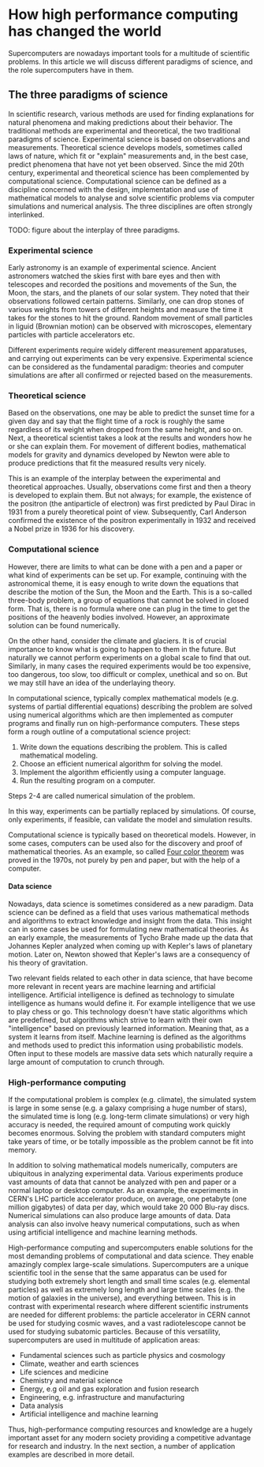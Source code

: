 # How high performance computing has changed the world

Supercomputers are nowadays important tools for a multitude of scientific
problems. In this article we will discuss different paradigms of
science, and the role supercomputers have in them.

## The three paradigms of science

In scientific research, various methods are used for finding
explanations for natural phenomena and making predictions about their
behavior. The traditional methods are experimental and theoretical,
the two traditional paradigms of science. Experimental science is
based on observations and measurements. Theoretical science develops
models, sometimes called laws of nature, which fit or "explain"
measurements and, in the best case, predict phenomena that have not
yet been observed. Since the mid 20th century, experimental and theoretical
science has been complemented by computational science. Computational
science can be defined as a discipline concerned with the design,
implementation and use of mathematical models to analyse and solve
scientific problems via computer simulations and numerical
analysis. The three disciplines are often strongly interlinked.

TODO: figure about the interplay of three paradigms.



### Experimental science

Early astronomy is an example of experimental science. Ancient astronomers
watched the skies first with bare eyes and then with telescopes and recorded
the positions and movements of the Sun, the Moon, the stars, and the planets
of our solar system. They noted that their observations followed
certain patterns. Similarly, one can drop stones of various weights
from towers of different heights and measure the time it takes for the
stones to hit the ground. Random movement of small particles in liguid
(Brownian motion) can be observed with microscopes, elementary
particles with particle accelerators etc.

Different experiments require widely different measurement
apparatuses, and carrying out experiments can be very
expensive. Experimental science can be considered as the fundamental
paradigm: theories and computer simulations are after all confirmed
or rejected based on the measurements.


### Theoretical science

Based on the observations, one may be able to predict the sunset
time for a given day and say that the flight time of a rock is roughly
the same regardless of its weight when dropped from the same height, and
so on. Next, a theoretical scientist takes a look at the results and
wonders how he or she can explain them. For movement of different
bodies, mathematical models for gravity and dynamics developed by
Newton were able to produce predictions that fit the measured results very
nicely.

This is an example of the interplay between the experimental and
theoretical approaches. Usually, observations come first and then a theory is
developed to explain them. But not always; for example, the existence of the
positron (the antiparticle of electron) was first predicted by Paul Dirac in
1931 from a purely theoretical point of view. Subsequently, Carl Anderson
confirmed the existence of the positron experimentally in 1932 and received a
Nobel prize in 1936 for his discovery.

### Computational science

However, there are limits to what can be done with a pen and a paper or what
kind of experiments can be set up. For example, continuing with the
astronomical theme, it is easy enough to write down the equations that
describe the motion of the Sun, the Moon and the Earth. This is a so-called
three-body problem, a group of equations that cannot be solved in closed form.
That is, there is no formula where one can plug in the time to get the
positions of the heavenly bodies involved. However, an approximate solution
can be found numerically.

On the other hand, consider the climate and glaciers. It is of crucial
importance to know what is going to happen to them in the future. But
naturally we cannot perform experiments on a global scale to find that out.
Similarly, in many cases the required experiments would be too expensive, too
dangerous, too slow, too difficult or complex, unethical and so on. But we may
still have an idea of the underlaying theory.

In computational science, typically complex mathematical models (e.g.
systems of partial differential equations) describing the problem are solved
using numerical algorithms which are then implemented as computer programs and
finally run on high-performance computers. These steps form a rough outline of a
computational science project:

1. Write down the equations describing the problem. This is called
   mathematical modeling.
2. Choose an efficient numerical algorithm for solving the model.
3. Implement the algorithm efficiently using a computer language.
4. Run the resulting program on a computer.

Steps 2-4 are called numerical simulation of the problem.

In this way, experiments can be partially replaced by simulations. Of course,
only experiments, if feasible, can validate the model and simulation results.

Computational science is typically based on theoretical
models. However, in some cases, computers can be used also for
the discovery and proof of mathematical theories. As an example, so called
[Four color theorem](https://en.wikipedia.org/wiki/Four_color_theorem)
was proved in the 1970s, not purely by pen and paper, but with the help of
a computer.

#### Data science

Nowadays, data science is sometimes considered as a new paradigm. Data
science can be defined as a field that uses various mathematical methods
and algorithms to extract knowledge and insight from the data. This
insight can in some cases be used for formulating new mathematical
theories. As an early example, the measurements of Tycho Brahe made up
the data that Johannes Kepler analyzed when coming up with Kepler's
laws of planetary motion. Later on, Newton showed that Kepler's laws
are a consequency of his theory of gravitation.

Two relevant fields related to each other in data science, that have become more relevant in recent years are machine learning and artificial intelligence. Artificial intelligence is defined as technology to simulate intelligence as humans would define it. For example intelligence that we use to play chess or go. This technology doesn't have static algorithms which are predefined, but algorithms which strive to learn with their own "intelligence" based on previously learned information. Meaning that, as a system it learns from itself. Machine learning is defined as the algorithms and methods used to predict this information using probabilistic models. Often input to these models are massive data sets which naturally require a large amount of computation to crunch through.


### High-performance computing

If the computational problem is complex (e.g. climate), the simulated system
is large in some sense (e.g. a galaxy comprising a huge
number of stars), the simulated time is long (e.g. long-term climate
simulations) or very high accuracy is needed, the required amount of
computing work quickly becomes enormous. Solving the problem with
standard computers might take years of time, or be totally impossible
as the problem cannot be fit into memory.

In addition to solving mathematical models numerically, computers are
ubiquitous in analyzing experimental data. Various experiments produce
vast amounts of data that cannot be analyzed with pen and paper or
a normal laptop or desktop computer. As an example, the experiments in
CERN's LHC particle accelerator produce, on average, one petabyte (one
million gigabytes) of data per day, which would take 20 000 Blu-ray
discs. Numerical simulations can also produce large amounts of data.
Data analysis can also involve heavy numerical computations, such as
when using artificial intelligence and machine learning methods.

High-performance computing and supercomputers enable solutions for
the most demanding problems of computational and data science. They
enable amazingly complex large-scale simulations. Supercomputers are a
unique scientific tool in the sense that the same apparatus can be
used for studying both extremely short length and small time scales
(e.g. elemental particles) as well as extremely long length and large
time scales (e.g. the motion of galaxies in the universe), and
everything between. This is in contrast with experimental research
where different scientific instruments are needed for different
problems: the particle accelerator in CERN cannot be used for studying
cosmic waves, and a vast radiotelescope cannot be used for studying
subatomic particles. Because of this versatility, supercomputers are
used in multitude of application areas:

- Fundamental sciences such as particle physics and cosmology
- Climate, weather and earth sciences
- Life sciences and medicine
- Chemistry and material science
- Energy, e.g oil and gas exploration and fusion research
- Engineering, e.g. infrastructure and manufacturing
- Data analysis
- Artificial intelligence and machine learning

Thus, high-performance computing resources and knowledge are a hugely
important asset for any modern society providing a competitive
advantage for research and industry. In the next section, a number of
application examples are described in more detail.
